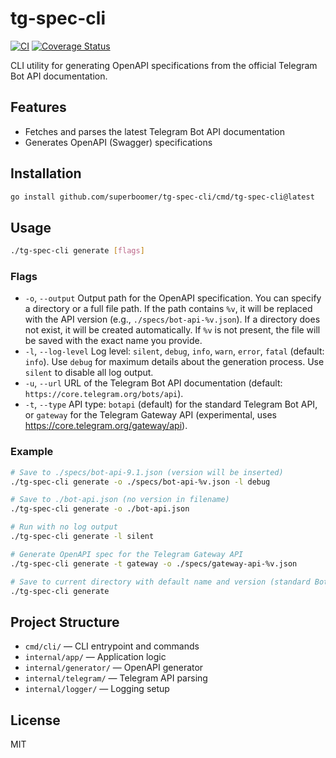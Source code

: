 # tg-spec-cli

[![CI](https://github.com/superboomer/tg-spec-cli/actions/workflows/ci.yml/badge.svg)](https://github.com/superboomer/tg-spec-cli/actions/workflows/ci.yml)
[![Coverage Status](https://coveralls.io/repos/github/superboomer/tg-spec-cli/badge.svg?branch=master)](https://coveralls.io/github/superboomer/tg-spec-cli?branch=master)

CLI utility for generating OpenAPI specifications from the official Telegram Bot API documentation.

## Features
- Fetches and parses the latest Telegram Bot API documentation
- Generates OpenAPI (Swagger) specifications

## Installation

```sh
go install github.com/superboomer/tg-spec-cli/cmd/tg-spec-cli@latest
```

## Usage

```sh
./tg-spec-cli generate [flags]
```

### Flags
- `-o`, `--output`   Output path for the OpenAPI specification. You can specify a directory or a full file path. If the path contains `%v`, it will be replaced with the API version (e.g., `./specs/bot-api-%v.json`). If a directory does not exist, it will be created automatically. If `%v` is not present, the file will be saved with the exact name you provide.
- `-l`, `--log-level`  Log level: `silent`, `debug`, `info`, `warn`, `error`, `fatal` (default: `info`). Use `debug` for maximum details about the generation process. Use `silent` to disable all log output.
- `-u`, `--url`      URL of the Telegram Bot API documentation (default: `https://core.telegram.org/bots/api`).
- `-t`, `--type`     API type: `botapi` (default) for the standard Telegram Bot API, or `gateway` for the Telegram Gateway API (experimental, uses https://core.telegram.org/gateway/api).

### Example

```sh
# Save to ./specs/bot-api-9.1.json (version will be inserted)
./tg-spec-cli generate -o ./specs/bot-api-%v.json -l debug

# Save to ./bot-api.json (no version in filename)
./tg-spec-cli generate -o ./bot-api.json

# Run with no log output
./tg-spec-cli generate -l silent

# Generate OpenAPI spec for the Telegram Gateway API
./tg-spec-cli generate -t gateway -o ./specs/gateway-api-%v.json

# Save to current directory with default name and version (standard Bot API)
./tg-spec-cli generate
```

## Project Structure
- `cmd/cli/` — CLI entrypoint and commands
- `internal/app/` — Application logic
- `internal/generator/` — OpenAPI generator
- `internal/telegram/` — Telegram API parsing
- `internal/logger/` — Logging setup

## License
MIT
